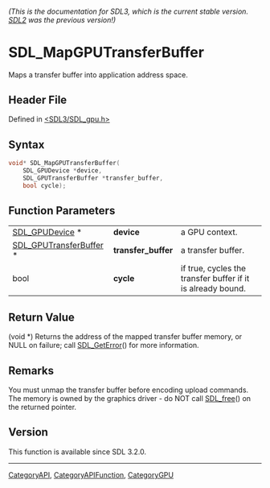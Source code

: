 ###### (This is the documentation for SDL3, which is the current stable version. [SDL2](https://wiki.libsdl.org/SDL2/) was the previous version!)
# SDL_MapGPUTransferBuffer

Maps a transfer buffer into application address space.

## Header File

Defined in [<SDL3/SDL_gpu.h>](https://github.com/libsdl-org/SDL/blob/main/include/SDL3/SDL_gpu.h)

## Syntax

```c
void* SDL_MapGPUTransferBuffer(
    SDL_GPUDevice *device,
    SDL_GPUTransferBuffer *transfer_buffer,
    bool cycle);
```

## Function Parameters

|                                                  |                     |                                                             |
| ------------------------------------------------ | ------------------- | ----------------------------------------------------------- |
| [SDL_GPUDevice](SDL_GPUDevice) *                 | **device**          | a GPU context.                                              |
| [SDL_GPUTransferBuffer](SDL_GPUTransferBuffer) * | **transfer_buffer** | a transfer buffer.                                          |
| bool                                             | **cycle**           | if true, cycles the transfer buffer if it is already bound. |

## Return Value

(void *) Returns the address of the mapped transfer buffer memory, or NULL
on failure; call [SDL_GetError](SDL_GetError)() for more information.

## Remarks

You must unmap the transfer buffer before encoding upload commands. The
memory is owned by the graphics driver - do NOT call [SDL_free](SDL_free)()
on the returned pointer.

## Version

This function is available since SDL 3.2.0.

----
[CategoryAPI](CategoryAPI), [CategoryAPIFunction](CategoryAPIFunction), [CategoryGPU](CategoryGPU)

